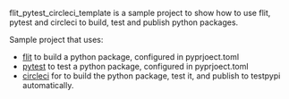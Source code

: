 
flit_pytest_circleci_template is a sample project to show how to use flit, pytest and circleci to build, test and publish python packages.


Sample project that uses:
* [flit](https://github.com/pypa/flit) to build a python package, configured in pyprjoect.toml
* [pytest](https://docs.pytest.org/) to test a python package, configured in pyprjoect.toml
* [circleci](https://circleci.com/) for to build  the python package, test it, and publish to testpypi automatically. 